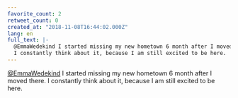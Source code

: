 ```yaml
---
favorite_count: 2
retweet_count: 0
created_at: "2018-11-08T16:44:02.000Z"
lang: en
full_text: |-
  @EmmaWedekind I started missing my new hometown 6 month after I moved there. 
  I constantly think about it, because I am still excited to be here.
---
```


[@EmmaWedekind](https://twitter.com/EmmaWedekind) I started missing my new
hometown 6 month after I moved there. I constantly think about it, because I am
still excited to be here.

